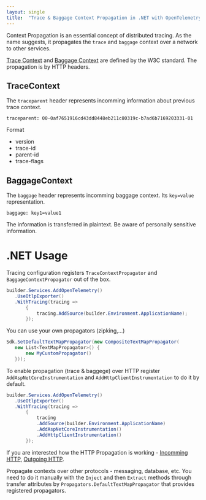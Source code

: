 ```yaml
---
layout: single
title:  "Trace & Baggage Context Propagation in .NET with OpenTelemetry"
---
```


Context Propagation is an essential concept of distributed tracing. As the name suggests, it propagates the `trace` and `baggage` context over a network to other services.


[Trace Context](https://www.w3.org/TR/trace-context/) and [Baggage Context](https://www.w3.org/TR/baggage/) are defined by the W3C standard. The propagation is by HTTP headers.

## TraceContext

The `traceparent` header represents incomming information about previous trace context.

`traceparent: 00-0af7651916cd43dd8448eb211c80319c-b7ad6b7169203331-01`

Format
* version
* trace-id
* parent-id
* trace-flags

## BaggageContext

The `baggage` header represents incomming baggage context. Its `key=value` representation. 

`baggage: key1=value1`

The information is transferred in plaintext. Be aware of personally sensitive information.

# .NET Usage

Tracing configuration registers `TraceContextPropagator` and `BaggageContextPropagator` out of the box. 


 ```csharp 
builder.Services.AddOpenTelemetry()
    .UseOtlpExporter()
    .WithTracing(tracing =>
        {
            tracing.AddSource(builder.Environment.ApplicationName);
        });
 ```

You can use your own propagators (zipking,...)
 ```csharp 
Sdk.SetDefaultTextMapPropagator(new CompositeTextMapPropagator(
    new List<TextMapPropagator>() {
        new MyCustomPropagator()
    }));
 ```

To enable propagation (trace & baggege) over HTTP register 
`AddAspNetCoreInstrumentation` and 
`AddHttpClientInstrumentation` to do it by default.
 ```csharp 
builder.Services.AddOpenTelemetry()
    .UseOtlpExporter()
    .WithTracing(tracing =>
        {
            tracing
            .AddSource(builder.Environment.ApplicationName)
            .AddAspNetCoreInstrumentation()
            .AddHttpClientInstrumentation()
        });


 ```

 If you are interested how the HTTP Propagation is working - [Incomming HTTP](https://github.com/open-telemetry/opentelemetry-dotnet-contrib/blob/main/src/OpenTelemetry.Instrumentation.AspNetCore/Implementation/HttpInListener.cs#L109), [Outgoing HTTP](https://github.com/open-telemetry/opentelemetry-dotnet-contrib/blob/main/src/OpenTelemetry.Instrumentation.Http/Implementation/HttpHandlerDiagnosticListener.cs#L94).


 
Propagate contexts over other protocols - messaging, database, etc. You need to do it manually with the `Inject` and then `Extract` methods through transfer attributes by `Propagators.DefaultTextMapPropagator` that provides registered propagators.
